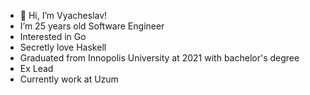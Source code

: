 - 👋 Hi, I’m Vyacheslav!
- I’m 25 years old Software Engineer
- Interested in Go
- Secretly love Haskell
- Graduated from Innopolis University at 2021 with bachelor's degree
- Ex Lead
- Currently work at Uzum
